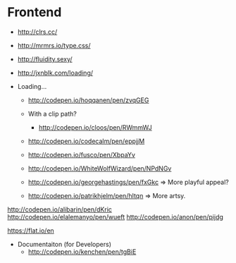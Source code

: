 # Frontend

- http://clrs.cc/
- http://mrmrs.io/type.css/
- http://fluidity.sexy/
- http://jxnblk.com/loading/

- Loading...
  - http://codepen.io/hoqqanen/pen/zvqGEG
  - With a clip path?
    - http://codepen.io/cloos/pen/RWmmWJ
  - http://codepen.io/codecalm/pen/eppjjM
  - http://codepen.io/fusco/pen/XbpaYv
  
  - http://codepen.io/WhiteWolfWizard/pen/NPdNGv
  - http://codepen.io/georgehastings/pen/fxGkc
   => More playful appeal?

  - http://codepen.io/patrikhjelm/pen/hItqn
   => More artsy.

http://codepen.io/alibarin/pen/dKric
http://codepen.io/elalemanyo/pen/wueft
http://codepen.io/anon/pen/pijdg

https://flat.io/en

- Documentaiton (for Developers)
  - http://codepen.io/kenchen/pen/tgBiE
